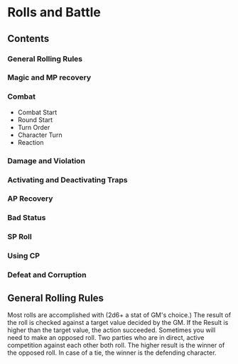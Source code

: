 # Rolls and Battle

## Contents

### General Rolling Rules

### Magic and MP recovery

### Combat
* Combat Start
* Round Start
* Turn Order
* Character Turn
* Reaction

### Damage and Violation

### Activating and Deactivating Traps

### AP Recovery

### Bad Status

### SP Roll

### Using CP

### Defeat and Corruption


## General Rolling Rules

Most rolls are accomplished with (2d6+ a stat of GM's choice.) The result of the roll is checked against a target value decided by the GM. If the Result is higher than the target value, the action succeeded. Sometimes you will need to
make an opposed roll. Two parties who are in direct, active competition against each other both roll. The higher result is the winner of the opposed roll. In case of a tie, the winner is the defending character.
